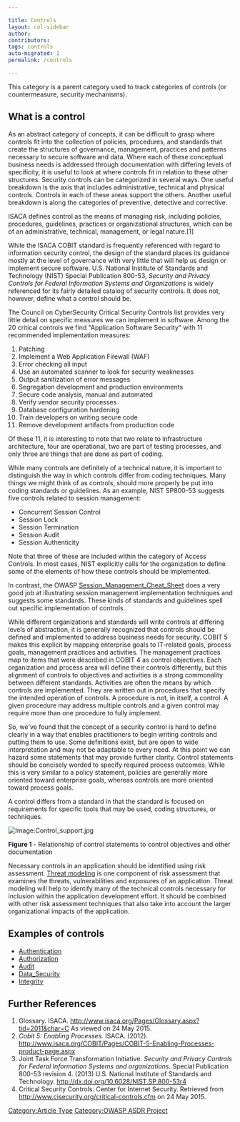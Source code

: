 ```yaml
---

title: Controls
layout: col-sidebar
author:
contributors:
tags: controls
auto-migrated: 1
permalink: /controls

---
```


This category is a parent category used to track categories of controls
(or countermeasure, security mechanisms).

## What is a control

As an abstract category of concepts, it can be difficult to grasp where
controls fit into the collection of policies, procedures, and standards
that create the structures of governance, management, practices and
patterns necessary to secure software and data. Where each of these
conceptual business needs is addressed through documentation with
differing levels of specificity, it is useful to look at where controls
fit in relation to these other structures. Security controls can be
categorized in several ways. One useful breakdown is the axis that
includes administrative, technical and physical controls. Controls in
each of these areas support the others. Another useful breakdown is
along the categories of preventive, detective and corrective.

ISACA defines control as the means of managing risk, including policies,
procedures, guidelines, practices or organizational structures, which
can be of an administrative, technical, management, or legal
nature.\[1\]

While the ISACA COBIT standard is frequently referenced with regard to
information security control, the design of the standard places its
guidance mostly at the level of governance with very little that will
help us design or implement secure software. U.S. National Institute of
Standards and Technology (NIST) Special Publication 800-53, *Security
and Privacy Controls for Federal Information Systems and Organizations*
is widely referenced for its fairly detailed catalog of security
controls. It does not, however, define what a control should be.

The Council on CyberSecurity Critical Security Controls list provides
very little detail on specific measures we can implement in software.
Among the 20 critical controls we find "Application Software Security"
with 11 recommended implementation measures:

1.  Patching
2.  Implement a Web Application Firewall (WAF)
3.  Error checking all input
4.  Use an automated scanner to look for security weaknesses
5.  Output sanitization of error messages
6.  Segregation development and production environments
7.  Secure code analysis, manual and automated
8.  Verify vendor security processes
9.  Database configuration hardening
10. Train developers on writing secure code
11. Remove development artifacts from production code

Of these 11, it is interesting to note that two relate to infrastructure
architecture, four are operational, two are part of testing processes,
and only three are things that are done as part of coding.

While many controls are definitely of a technical nature, it is
important to distinguish the way in which controls differ from coding
techniques. Many things we might think of as controls, should more
properly be put into coding standards or guidelines. As an example, NIST
SP800-53 suggests five controls related to session management:

  - Concurrent Session Control
  - Session Lock
  - Session Termination
  - Session Audit
  - Session Authenticity

Note that three of these are included within the category of Access
Controls. In most cases, NIST explicitly calls for the organization to
define some of the elements of how these controls should be implemented.

In contrast, the OWASP
[Session_Management_Cheat_Sheet](Session_Management_Cheat_Sheet "wikilink")
does a very good job at illustrating session management implementation
techniques and suggests some standards. These kinds of standards and
guidelines spell out specific implementation of controls.

While different organizations and standards will write controls at
differing levels of abstraction, it is generally recognized that
controls should be defined and implemented to address business needs for
security. COBIT 5 makes this explicit by mapping enterprise goals to
IT-related goals, process goals, management practices and activities.
The management practices map to items that were described in COBIT 4 as
control objectives. Each organization and process area will define their
controls differently, but this alignment of controls to objectives and
activities is a strong commonality between different standards.
Activities are often the means by which controls are implemented. They
are written out in procedures that specify the intended operation of
controls. A procedure is not, in itself, a control. A given procedure
may address multiple controls and a given control may require more than
one procedure to fully implement.

So, we've found that the concept of a security control is hard to define
clearly in a way that enables practitioners to begin writing controls
and putting them to use. Some definitions exist, but are open to wide
interpretation and may not be adaptable to every need. At this point we
can hazard some statements that may provide further clarity. Control
statements should be concisely worded to specify required process
outcomes. While this is very similar to a policy statement, policies are
generally more oriented toward enterprise goals, whereas controls are
more oriented toward process goals.

A control differs from a standard in that the standard is focused on
requirements for specific tools that may be used, coding structures, or
techniques.

![Image:Control_support.jpg](Control_support.jpg
"Image:Control_support.jpg")

**Figure 1** - Relationship of control statements to control objectives
and other documentation

Necessary controls in an application should be identified using risk
assessment. [Threat modeling](Threat_modeling "wikilink") is one
component of risk assessment that examines the threats, vulnerabilities
and exposures of an application. Threat modeling will help to identify
many of the technical controls necessary for inclusion within the
application development effort. It should be combined with other risk
assessment techniques that also take into account the larger
organizational impacts of the application.

## Examples of controls

  - [Authentication](Authentication "wikilink")
  - [Authorization](Authorization "wikilink")
  - [Audit](Audit "wikilink")
  - [Data_Security](Data_Security "wikilink")
  - [Integrity](Integrity "wikilink")

## Further References

1.  Glossary. ISACA.
    <http://www.isaca.org/Pages/Glossary.aspx?tid=2011&char=C> As viewed
    on 24 May 2015.
2.  *Cobit 5: Enabling Processes*. ISACA. (2012).
    <http://www.isaca.org/COBIT/Pages/COBIT-5-Enabling-Processes-product-page.aspx>
3.  Joint Task Force Transformation Initiative. *Security and Privacy
    Controls for Federal Information Systems and organizations*. Special
    Publication 800-53 revision 4. (2013) U.S. National Institute of
    Standards and Technology.
    <http://dx.doi.org/10.6028/NIST.SP.800-53r4>
4.  Critical Security Controls. Center for Internet Security. Retrieved
    from <http://www.cisecurity.org/critical-controls.cfm> on 24 May
    2015.

[Category:Article Type](Category:Article_Type "wikilink")
[Category:OWASP ASDR Project](Category:OWASP_ASDR_Project "wikilink")
